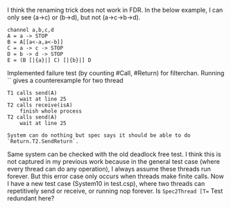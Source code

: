 I think the renaming trick does not work in FDR. In the below example, I can only see (a->c) or (b->d), but not (a->c->b->d).
```csp
channel a,b,c,d
A = a -> STOP
B = A[[a<-a,a<-b]]
C = a -> c -> STOP
D = b -> d -> STOP
E = (B [|{a}|] C) [|{b}|] D
```

Implemented failure test (by counting #Call, #Return) for filterchan. Running `` gives a counterexample for two thread
```
T1 calls send(A)
    wait at line 25
T2 calls receive(isA)
    finish whole process
T2 calls send(A)
    wait at line 25

System can do nothing but spec says it should be able to do `Return.T2.SendReturn`.
```
Same system can be checked with the old deadlock free test.
I think this is not captured in my previous work because in the general test case (where every thread can do any operation), I always assume these threads run forever. But this error case only occurs when threads make finite calls. Now I have a new test case (System10 in test.csp), where two threads can repetitively send or receive, or running nop forever. Is `Spec2Thread [T=` Test redundant here?
